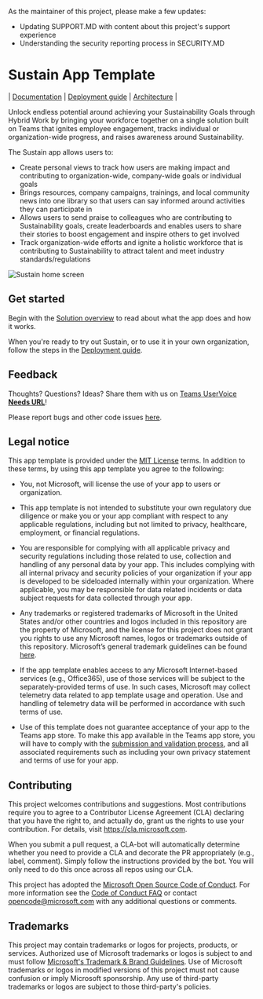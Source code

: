 As the maintainer of this project, please make a few updates:
- Updating SUPPORT.MD with content about this project's support experience
- Understanding the security reporting process in SECURITY.MD

# Sustain App Template

| [Documentation](https://github.com/OfficeDev/microsoft-teams-apps-sustain/wiki) | [Deployment guide](https://github.com/OfficeDev/microsoft-teams-apps-sustain/wiki/Deployment-guide) | [Architecture](https://github.com/OfficeDev/microsoft-teams-apps-sustain/wiki/Solution-overview) |


Unlock endless potential around achieving your Sustainability Goals through Hybrid Work by bringing your workforce together on a single solution built on Teams that ignites employee engagement, tracks individual or organization-wide progress, and raises awareness around Sustainability. ​

The Sustain app allows users to:​

* Create personal views to track how users are making impact and contributing to organization-wide, company-wide goals or individual goals ​
* Brings resources, company campaigns, trainings, and local community news into one library so that users can say informed around activities they can participate in ​
* Allows users to send praise to colleagues who are contributing to Sustainability goals, create leaderboards and enables users to share their stories to boost engagement and inspire others to get involved ​
* Track organization-wide efforts and ignite a holistic workforce that is contributing to Sustainability to attract talent and meet industry standards/regulations ​ 

![Sustain home screen](https://github.com/OfficeDev/microsoft-teams-apps-sustain/wiki/images/SustainAppInAction.gif)

## Get started

Begin with the [Solution overview](https://github.com/OfficeDev/microsoft-teams-apps-sustain/wiki/Solution-overview) to read about what the app does and how it works.

When you're ready to try out Sustain, or to use it in your own organization, follow the steps in the [Deployment guide](https://github.com/OfficeDev/microsoft-teams-apps-sustain/wiki/Deployment-guide).

## Feedback

Thoughts? Questions? Ideas? Share them with us on [Teams UserVoice **Needs URL**]()!

Please report bugs and other code issues [here](https://github.com/OfficeDev/microsoft-teams-apps-sustain/issues/new).

## Legal notice

This app template is provided under the [MIT License](https://github.com/OfficeDev/microsoft-teams-apps-sustain/blob/main/LICENSE) terms.  In addition to these terms, by using this app template you agree to the following:

- You, not Microsoft, will license the use of your app to users or organization. 

- This app template is not intended to substitute your own regulatory due diligence or make you or your app compliant with respect to any applicable regulations, including but not limited to privacy, healthcare, employment, or financial regulations.

- You are responsible for complying with all applicable privacy and security regulations including those related to use, collection and handling of any personal data by your app. This includes complying with all internal privacy and security policies of your organization if your app is developed to be sideloaded internally within your organization. Where applicable, you may be responsible for data related incidents or data subject requests for data collected through your app.

- Any trademarks or registered trademarks of Microsoft in the United States and/or other countries and logos included in this repository are the property of Microsoft, and the license for this project does not grant you rights to use any Microsoft names, logos or trademarks outside of this repository. Microsoft’s general trademark guidelines can be found [here](https://www.microsoft.com/en-us/legal/intellectualproperty/trademarks/usage/general.aspx).

- If the app template enables access to any Microsoft Internet-based services (e.g., Office365), use of those services will be subject to the separately-provided terms of use. In such cases, Microsoft may collect telemetry data related to app template usage and operation. Use and handling of telemetry data will be performed in accordance with such terms of use.

- Use of this template does not guarantee acceptance of your app to the Teams app store. To make this app available in the Teams app store, you will have to comply with the [submission and validation process](https://docs.microsoft.com/en-us/microsoftteams/platform/concepts/deploy-and-publish/appsource/publish), and all associated requirements such as including your own privacy statement and terms of use for your app.

## Contributing

This project welcomes contributions and suggestions.  Most contributions require you to agree to a
Contributor License Agreement (CLA) declaring that you have the right to, and actually do, grant us
the rights to use your contribution. For details, visit https://cla.microsoft.com.

When you submit a pull request, a CLA-bot will automatically determine whether you need to provide
a CLA and decorate the PR appropriately (e.g., label, comment). Simply follow the instructions
provided by the bot. You will only need to do this once across all repos using our CLA.

This project has adopted the [Microsoft Open Source Code of Conduct](https://opensource.microsoft.com/codeofconduct/).
For more information see the [Code of Conduct FAQ](https://opensource.microsoft.com/codeofconduct/faq/) or
contact [opencode@microsoft.com](mailto:opencode@microsoft.com) with any additional questions or comments.

## Trademarks

This project may contain trademarks or logos for projects, products, or services. Authorized use of Microsoft 
trademarks or logos is subject to and must follow 
[Microsoft's Trademark & Brand Guidelines](https://www.microsoft.com/en-us/legal/intellectualproperty/trademarks/usage/general).
Use of Microsoft trademarks or logos in modified versions of this project must not cause confusion or imply Microsoft sponsorship.
Any use of third-party trademarks or logos are subject to those third-party's policies.
